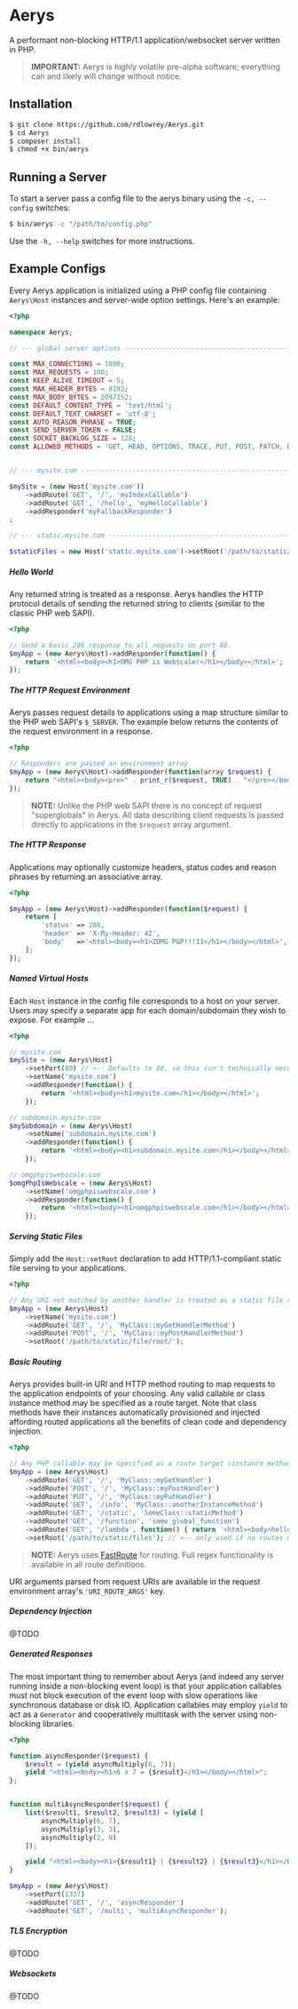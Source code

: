 # Aerys

A performant non-blocking HTTP/1.1 application/websocket server written in PHP.

> **IMPORTANT:** Aerys is highly volatile pre-alpha software; everything can
> and likely will change without notice.

## Installation

```bash
$ git clone https://github.com/rdlowrey/Aerys.git
$ cd Aerys
$ composer install
$ chmod +x bin/aerys
```

## Running a Server

To start a server pass a config file to the aerys binary using the `-c, --config` switches:

```bash
$ bin/aerys -c "/path/to/config.php"
```

Use the `-h, --help` switches for more instructions.

## Example Configs

Every Aerys application is initialized using a PHP config file containing `Aerys\Host` instances
and server-wide option settings. Here's an example:

```php
<?php

namespace Aerys;

// --- global server options -----------------------------------------------------------------------

const MAX_CONNECTIONS = 1000;
const MAX_REQUESTS = 100;
const KEEP_ALIVE_TIMEOUT = 5;
const MAX_HEADER_BYTES = 8192;
const MAX_BODY_BYTES = 2097152;
const DEFAULT_CONTENT_TYPE = 'text/html';
const DEFAULT_TEXT_CHARSET = 'utf-8';
const AUTO_REASON_PHRASE = TRUE;
const SEND_SERVER_TOKEN = FALSE;
const SOCKET_BACKLOG_SIZE = 128;
const ALLOWED_METHODS = 'GET, HEAD, OPTIONS, TRACE, PUT, POST, PATCH, DELETE';


// --- mysite.com ----------------------------------------------------------------------------------

$mySite = (new Host('mysite.com'))
    ->addRoute('GET', '/', 'myIndexCallable')
    ->addRoute('GET', '/hello', 'myHelloCallable')
    ->addResponder('myFallbackResponder')
;

// --- static.mysite.com ---------------------------------------------------------------------------

$staticFiles = new Host('static.mysite.com')->setRoot('/path/to/static/files');
```

##### Hello World

Any returned string is treated as a response. Aerys handles the HTTP protocol details of sending
the returned string to clients (similar to the classic PHP web SAPI).

```php
<?php

// Send a basic 200 response to all requests on port 80.
$myApp = (new Aerys\Host)->addResponder(function() {
    return '<html><body><h1>OMG PHP is Webscale!</h1></body></html>';
});
```

##### The HTTP Request Environment

Aerys passes request details to applications using a map structure similar to the PHP web SAPI's
`$_SERVER`. The example below returns the contents of the request environment in a response.

```php
<?php

// Responders are passed an environment array
$myApp = (new Aerys\Host)->addResponder(function(array $request) {
    return "<html><body><pre>" . print_r($request, TRUE) . "</pre></body></html>";
});
```

> **NOTE:** Unlike the PHP web SAPI there is no concept of request "superglobals" in Aerys. All data
> describing client requests is passed directly to applications in the `$request` array argument.

##### The HTTP Response

Applications may optionally customize headers, status codes and reason phrases by returning an
associative array.

```php
<?php

$myApp = (new Aerys\Host)->addResponder(function($request) {
    return [
        'status' => 200,
        'header' => 'X-My-Header: 42',
        'body'   =>'<html><body><h1>ZOMG PGP!!!11</h1></body></html>',
    ];
});
```

##### Named Virtual Hosts

Each `Host` instance in the config file corresponds to a host on your server. Users may specify a
separate app for each domain/subdomain they wish to expose. For example ...

```php
<?php

// mysite.com
$mySite = (new Aerys\Host)
    ->setPort(80) // <-- Defaults to 80, so this isn't technically necessary
    ->setName('mysite.com')
    ->addResponder(function() {
        return '<html><body><h1>mysite.com</h1></body></html>';
    });

// subdomain.mysite.com
$mySubdomain = (new Aerys\Host)
    ->setName('subdomain.mysite.com')
    ->addResponder(function() {
        return '<html><body><h1>subdomain.mysite.com</h1></body></html>';
    });

// omgphpiswebscale.com
$omgPhpIsWebscale = (new Aerys\Host)
    ->setName('omgphpiswebscale.com')
    ->addResponder(function() {
        return '<html><body><h1>omgphpiswebscale.com</h1></body></html>';
    });
```

##### Serving Static Files

Simply add the `Host::setRoot` declaration to add HTTP/1.1-compliant static file
serving to your applications.

```php
<?php

// Any URI not matched by another handler is treated as a static file request
$myApp = (new Aerys\Host)
    ->setName('mysite.com')
    ->addRoute('GET', '/', 'MyClass::myGetHandlerMethod')
    ->addRoute('POST', '/', 'MyClass::myPostHandlerMethod')
    ->setRoot('/path/to/static/file/root/');
```

##### Basic Routing

Aerys provides built-in URI and HTTP method routing to map requests to the application endpoints of
your choosing. Any valid callable or class instance method may be specified as a route target. Note
that class methods have their instances automatically provisioned and injected affording routed
applications all the benefits of clean code and dependency injection.

```php
<?php

// Any PHP callable may be specified as a route target (instance methods, too!)
$myApp = (new Aerys\Host)
    ->addRoute('GET', '/', 'MyClass::myGetHandler')
    ->addRoute('POST', '/', 'MyClass::myPostHandler')
    ->addRoute('PUT', '/', 'MyClass::myPutHandler')
    ->addRoute('GET', '/info', 'MyClass::anotherInstanceMethod')
    ->addRoute('GET', '/static', 'SomeClass::staticMethod')
    ->addRoute('GET', '/function', 'some_global_function')
    ->addRoute('GET', '/lambda', function() { return '<html><body>hello</body></html>'; })
    ->setRoot('/path/to/static/files'); // <-- only used if no routes match
```

> **NOTE:** Aerys uses [FastRoute](https://github.com/nikic/FastRoute) for routing. Full regex
> functionality is available in all route definitions.

URI arguments parsed from request URIs are available in the request environment array's
`'URI_ROUTE_ARGS'` key.

##### Dependency Injection

@TODO

##### Generated Responses

The most important thing to remember about Aerys (and indeed any server running inside a non-blocking
event loop) is that your application callables must not block execution of the event loop with slow
operations like synchronous database or disk IO. Application callables may employ `yield` to act
as a `Generator` and cooperatively multitask with the server using non-blocking libraries.


```php
<?php

function asyncResponder($request) {
    $result = (yield asyncMultiply(6, 7));
    yield "<html><body><h1>6 x 7 = {$result}</h1></body></html>";
};


function multiAsyncResponder($request) {
    list($result1, $result2, $result3) = (yield [
        asyncMultiply(6, 7),
        asyncMultiply(3, 3),
        asyncMultiply(2, 9)
    ]);

    yield "<html><body><h1>{$result1} | {$result2} | {$result3}</h1></body></html>";
}

$myApp = (new Aerys\Host)
    ->setPort(1337)
    ->addRoute('GET', '/', 'asyncResponder')
    ->addRoute('GET', '/multi', 'multiAsyncResponder');
```

##### TLS Encryption

@TODO

##### Websockets

@TODO
